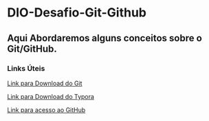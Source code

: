 # DIO-Desafio-Git-Github

## Aqui Abordaremos alguns conceitos sobre o Git/GitHub.

### Links Úteis 

[Link para Download do Git](https://git-scm.com/downloads)

[Link para Download do Typora](https://typora.io/)

[Link para acesso ao GitHub](https://github.com/)









